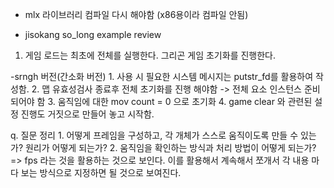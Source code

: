 - mlx 라이브러리 컴파일 다시 해야함 (x86용이라 컴파일 안됨)

- jisokang so_long example review
1. 게임 로드는 최초에 전체를 실행한다. 그리곤 게임 초기화를 진행한다. 

-srngh 버전(간소화 버전)
	1. 사용 시 필요한 시스템 메시지는 putstr_fd를 활용하여 작성함.
	2. 맵 유효성검사 종료후 전체 초기화를 진행 해야함 -> 전체 요소 인스턴스 준비 되어야 함
	3. 움직임에 대한 mov count = 0 으로 초기화
	4. game clear 와 관련된 설정 진행도 거짓으로 만들어 놓고 시작함.


q. 질문 정리 
	1. 어떻게 프레임을 구성하고, 각 개체가 스스로 움직이도록 만들 수 있는가? 원리가 어떻게 되는가?
	2. 움직임을 확인하는 방식과 처리 방법이 어떻게 되는가? => fps 라는 것을 활용하는 것으로 보인다. 이를 활용해서 계속해서 쪼개서 각 내용 마다 보는 방식으로 지정하면 될 것으로 보여진다. 
